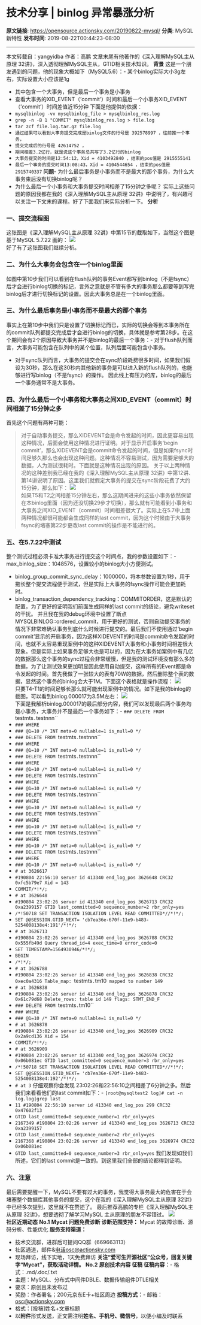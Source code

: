 # 技术分享 | binlog 异常暴涨分析

**原文链接**: https://opensource.actionsky.com/20190822-mysql/
**分类**: MySQL 新特性
**发布时间**: 2019-08-22T00:44:23-08:00

---

本文转载自：yangyidba
作者：高鹏 
文章末尾有他著作的《深入理解MySQL主从原理 32讲》，深入透彻理解MySQL主从，GTID相关技术知识。
**背景**
这是一个朋友遇到的问题，他的现象大概如下（MySQL5.6）：- 某个binlog实际大小3g左右，实际设置大小应该是1g
- 其中包含一个大事务，但是最后一个事务是小事务
- 查看大事务的XID_EVENT（&#8217;commit&#8217;）时间和最后一个小事务XID_EVENT（&#8217;commit&#8217;）时间差值近15分钟
下面是他提供的依据：
- `mysqlbinlog -vv mysqlbinlog_file > mysqlbinlog_res.log`
- `grep -n -B 1 "COMMIT" mysqlbinlog_res.log > file.log`
- `tar zcf file.log.tar.gz file.log`
- `通过结果可以看到大事务提交完成是binlog文件的行号是 392578997 ，往前推一个事务，`
- `提交完成后的行号是 42614752 ，`
- `期间相差3.2亿行，就是说这个事务总共写了3.2亿行的binlog`
- `大事务提交的时间是12:54:12，Xid = 4103492840 ，结束的pos值是 2915555141`
- `最后一个事务的提交时间13:08:43，Xid = 4104544654 ，结束的pos值是 2915740337`
**问题**- 为什么最后事务是小事务而不是最大的那个事务，为什么大事务束后没有切换binlog呢？
- 为什么最后一个小事务和大事务提交时间相差了15分钟之多呢？
实际上这些问题的原因我都在我的《深入理解MySQL主从原理 32讲》中说明了，有兴趣可以关注一下文末的课程。好了下面我们来实际分析一下。
**分析**
### 一、提交流程图
这张图是《深入理解MySQL主从原理 32讲》中第15节的截取如下，当然这个图是基于MySQL 5.7.22 画的：
![](.img/4f90155d.jpg)											
好了有了这张图我们继续分析。
### 二、为什么大事务会包含在一个binlog里面
如图中第10步我们可以看到在flush队列的事务Event都写到binlog（不是fsync）后才会进行binlog切换的标记，言外之意就是不管有多大的事务那么都要等到写完binlog后才进行切换标记的设置。因此大事务总是在一个binlog里面。
### 三、为什么最后事务是小事务而不是最大的那个事务
事实上在第10步中我们只是设置了切换标记而已，实际的切换会等到本事务所在的commit队列都提交完成后才会进行binlog的切换，具体就是参考第28步。在这个期间会有2个原因导致大事务并不是binlog的最后一个事务：- 对于flush队列而言，大事务可能包含在队列中的某个位置，队列后面可能包含小事务。
- 对于sync队列而言，大事务的提交会在sync阶段耗费很多时间，如果我们假设为30秒，那么在这30秒内其他新的事务是可以进入新的flush队列的，也能够进行写binlog（不是fsync）的操作。
因此线上有压力的库，binlog的最后一个事务通常不是大事务。
### 四、为什么最后一个小事务和大事务之间XID_EVENT（commit）时间相差了15分钟之多
首先这个问题有两种可能：
> 对于自动事务提交，那么XIDEVENT会是命令发起的时间，因此更容易出现这种情况，后面会使用这种情况进行证明。对于显示开启事务‘begin commit’，那么XIDEVENT会是commit命令发起的时间，但是如果fsync时间足够久那么也会出现这种问题。这种情况不容易测试，因为需要足够大的数据，人为测试很耗时。下面就是这种情况出现的原因。
关于以上两种情况的这种差别我已经在我的《深入理解MySQL主从原理 32讲》中第12讲、第14讲说明了原因。这里我们就假定大事务的提交在sync阶段花费了大约15分钟，那么如下：
![](.img/1f0b0cad.jpg)											
如果T5和T2之间相差15分钟左右，那么这期间进来的这些小事务依然保留在本binlog里面（因为还没切换29步才切换），那么就有可能看到小事务和大事务之间XID_EVENT（commit）时间相差很大了。实际上在5.7中上面两种情况都很可能都会生成同样的last commit，因为这个时候由于大事务fsync的堵塞第22步更改last commit的操作是不能进行的。
### 五、在5.7.22中测试
整个测试过程必须卡准大事务进行提交这个时间点，我的参数设置如下：- max_binlog_size：1048576，设置较小的binlog大小方便测试。
- binlog_group_commit_sync_delay：1000000，将本参数设置为1秒，用于拖长整个提交流程便于测试，但是实际上大事务的fsync操作可能会更加耗时。
- binlog_transaction_dependency_tracking：COMMITORDER，这是默认的配置，为了更好的证明我们前面生成同样的last commit的结论，避免writeset的干扰。
并且我在我的debug环境中设置了断点MYSQLBINLOG::ordered_commit，用于更好的测试，否则自动提交事务的情况下非常难确认事务到底什么时候进行提交的。最后我们不使用通过‘begin commit’显示的开启事务，因为这样XIDEVENT的时间是commit命令发起的时间，也就不太容易重现案例中的这种XIDEVENT大事务和小事务时间相差很大现象。但是实际上如果事务足够大也是可以的，因为在大事务如案例中有几亿的数据那么这个事务的sync过程会非常缓慢，但是我的测试环境没有那么多的数据，为了让测试效果更加明显因此使用自动提交，这样所有的Event都是命令发起的时间。首先我做了一张较大的表有70W的数据，然后删除整个表的数据，显然这个事务的binlog会大于1M。下面这个表格就是操作流程：
![](.img/2aad9fd0.jpg)											
只要T4-T1的时间足够长那么就可能出现案例中的情况。如下是我的binlog的截图，可以看到binlog.000017为3.5M左右：
![](.img/85e9cad8.jpg)											
下面是我解析binlog.000017的最后部分内容，我们可以发现最后两个事务均是小事务，大事务并不是最后一个事务如下：- `### DELETE FROM `testmts`.`testnnn``
- `### WHERE`
- `### @1=10 /* INT meta=0 nullable=1 is_null=0 */`
- `### DELETE FROM `testmts`.`testnnn``
- `### WHERE`
- `### @1=10 /* INT meta=0 nullable=1 is_null=0 */`
- `### DELETE FROM `testmts`.`testnnn``
- `### WHERE`
- `### @1=10 /* INT meta=0 nullable=1 is_null=0 */`
- `### DELETE FROM `testmts`.`testnnn``
- `### WHERE`
- `### @1=10 /* INT meta=0 nullable=1 is_null=0 */`
- `### DELETE FROM `testmts`.`testnnn``
- `### WHERE`
- `### @1=10 /* INT meta=0 nullable=1 is_null=0 */`
- `### DELETE FROM `testmts`.`testnnn``
- `### WHERE`
- `### @1=10 /* INT meta=0 nullable=1 is_null=0 */`
- `### DELETE FROM `testmts`.`testnnn``
- `### WHERE`
- `### @1=10 /* INT meta=0 nullable=1 is_null=0 */`
- `### DELETE FROM `testmts`.`testnnn``
- `### WHERE`
- `### @1=10 /* INT meta=0 nullable=1 is_null=0 */`
- `# at 3626617`
- `#190804 22:56:10 server id 413340 end_log_pos 3626648 CRC32 0xfc5b79e7 Xid = 143`
- `COMMIT/*!*/;`
- `# at 3626648`
- `#190804 23:02:26 server id 413340 end_log_pos 3626713 CRC32 0xa2399157 GTID last_committed=0 sequence_number=2 rbr_only=yes`
- `/*!50718 SET TRANSACTION ISOLATION LEVEL READ COMMITTED*//*!*/;`
- `SET @@SESSION.GTID_NEXT= 'cb7ea36e-670f-11e9-b483-5254008138e4:191'/*!*/;`
- `# at 3626713`
- `#190804 23:02:26 server id 413340 end_log_pos 3626788 CRC32 0x555fb49d Query thread_id=4 exec_time=0 error_code=0`
- `SET TIMESTAMP=1564930946/*!*/;`
- `BEGIN`
- `/*!*/;`
- `# at 3626788`
- `#190804 23:02:26 server id 413340 end_log_pos 3626838 CRC32 0xec0a4316 Table_map: `testmts`.`tm10` mapped to number 149`
- `# at 3626838`
- `#190804 23:02:26 server id 413340 end_log_pos 3626878 CRC32 0x61c79d68 Delete_rows: table id 149 flags: STMT_END_F`
- `### DELETE FROM `testmts`.`tm10``
- `### WHERE`
- `### @1=10 /* INT meta=0 nullable=1 is_null=0 */`
- `# at 3626878`
- `#190804 23:02:26 server id 413340 end_log_pos 3626909 CRC32 0x2a9cd136 Xid = 154`
- `COMMIT/*!*/;`
- `# at 3626909`
- `#190804 23:02:26 server id 413340 end_log_pos 3626974 CRC32 0x06b081ec GTID last_committed=0 sequence_number=3 rbr_only=yes`
- `/*!50718 SET TRANSACTION ISOLATION LEVEL READ COMMITTED*//*!*/;`
- `SET @@SESSION.GTID_NEXT= 'cb7ea36e-670f-11e9-b483-5254008138e4:192'/*!*/;`
- `# at 3`
仔细观察你会发现 23:02:26和22:56:10之间相差了6分钟之多。然后我们来看看他们的last commit如下：- `[root@mysqltest2 log]# cat -n log.log|grep last`
- `11 #190804 22:56:10 server id 413340 end_log_pos 299 CRC32 0x47602f13`
- `GTID last_committed=0 sequence_number=1 rbr_only=yes`
- `2167349 #190804 23:02:26 server id 413340 end_log_pos 3626713 CRC32 0xa2399157`
- `GTID last_committed=0 sequence_number=2 rbr_only=yes`
- `2167368 #190804 23:02:26 server id 413340 end_log_pos 3626974 CRC32 0x06b081ec`
- `GTID last_committed=0 sequence_number=3 rbr_only=yes`
我们发现如我们所述，它们的last commit是一致的。到这里我们全部的结论都得到证明。
### 六、注意
最后需要提醒一下，MySQL不要有过大的事务，我觉得大事务最大的危害在于会堵塞整个数据库其他事务的提交，这个在我的《深入理解MySQL主从原理 32讲》中已经多次提到，这里就不在赘述了。
最后推荐高鹏的专栏《深入理解MySQL主从原理 32讲》，想要透彻了解学习MySQL 主从原理的朋友不容错过。
![](.img/358938aa.jpg)											
**社区近期动态**
**No.1**
**Mycat 问题免费诊断**
**诊断范围支持：**
Mycat 的故障诊断、源码分析、性能优化
**服务支持渠道：**
- 技术交流群，进群后可提问QQ群（669663113）
- 社区通道，邮件&电话osc@actionsky.com
- 现场拜访，线下实地，1天免费拜访
**关注“爱可生开源社区”公众号，回复关键字“Mycat”，获取活动详情。**
**No.2**
**原创技术内容 征稿**
**征稿内容：**- 格式：.md/.doc/.txt
- 主题：MySQL、分布式中间件DBLE、数据传输组件DTLE相关
- 要求：原创且未发布过
- 奖励：作者署名；200元京东E卡+社区周边
**投稿方式：**- 邮箱：osc@actionsky.com
- 格式：[投稿]姓名+文章标题
- 以**附件**形式发送，正文需注明**姓名、手机号、微信号**，以便小编及时联系